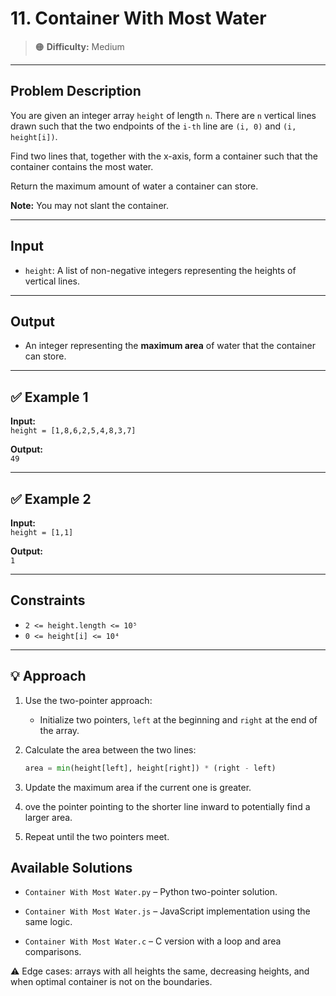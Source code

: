 # 11. Container With Most Water

> 🟠 **Difficulty:** Medium

---

## Problem Description

You are given an integer array `height` of length `n`. There are `n` vertical lines drawn such that the two endpoints of the `i-th` line are `(i, 0)` and `(i, height[i])`.

Find two lines that, together with the x-axis, form a container such that the container contains the most water.

Return the maximum amount of water a container can store.

**Note:** You may not slant the container.

---

## Input

- `height`: A list of non-negative integers representing the heights of vertical lines.

---

## Output

- An integer representing the **maximum area** of water that the container can store.

---

## ✅ Example 1

**Input:**  
`height = [1,8,6,2,5,4,8,3,7]`

**Output:**  
`49`

---

## ✅ Example 2

**Input:**  
`height = [1,1]`

**Output:**  
`1`

---

## Constraints

- `2 <= height.length <= 10⁵`  
- `0 <= height[i] <= 10⁴`

---

## 💡 Approach

1. Use the two-pointer approach:
   - Initialize two pointers, `left` at the beginning and `right` at the end of the array.
2. Calculate the area between the two lines:
   ```python
   area = min(height[left], height[right]) * (right - left)
3. Update the maximum area if the current one is greater.

4. ove the pointer pointing to the shorter line inward to potentially find a larger area.

5. Repeat until the two pointers meet.


## Available Solutions
- `Container With Most Water.py` – Python two-pointer solution.

- `Container With Most Water.js` – JavaScript implementation using the same logic.

- `Container With Most Water.c` – C version with a loop and area comparisons.

⚠️ Edge cases: arrays with all heights the same, decreasing heights, and when optimal container is not on the boundaries.